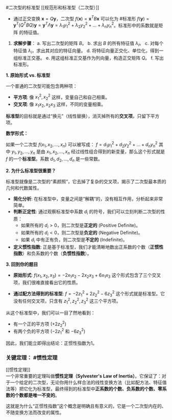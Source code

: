 
#二次型的标准型 [[规范形和标准型（二次型）]]  
- 通过正交变换 $\mathbf{x} = Q\mathbf{y}$，二次型 $f(\mathbf{x}) = \mathbf{x}^T B \mathbf{x}$ 可以化为 #标准形  $f(\mathbf{y}) = \mathbf{y}^T (Q^T B Q) \mathbf{y} = \mathbf{y}^T \Lambda \mathbf{y} = \lambda_1 y_1^2 + \lambda_2 y_2^2 + \dots + \lambda_n y_n^2$。标准形中的系数就是矩阵  的特征值。
1.  **求解步骤**：
    a. 写出二次型的矩阵 $B$。
    b. 求出 $B$ 的所有特征值 $\lambda_i$。
    c. 对每个特征值 $\lambda_i$，求出其对应的特征向量。
    d. 将特征向量正交化、单位化，得到一组标准正交基。
    e. 用这组标准正交基作为列向量，构造正交矩阵 $Q$。
    f. 写出标准形。

**1. 原始形式 vs. 标准型**

一个普通的二次型可能包含两种项：
*   **平方项**: 像 $x_1^2, x_2^2$ 这样，变量自己和自己相乘。
*   **交叉项**: 像 $x_1x_2, x_2x_3$ 这样，不同的变量相乘。

**标准型**的目标就是通过“换元”（线性替换），消灭掉所有的**交叉项**，只留下平方项。

**数学形式：**

如果一个二次型 $f(x_1, x_2, \dots, x_n)$ 可以被写成：
$f = d_1y_1^2 + d_2y_2^2 + \dots + d_ny_n^2$
其中 $y_1, y_2, \dots, y_n$ 是由 $x_1, x_2, \dots, x_n$ 经过线性组合得到的新变量，那么这个形式就是 $f$ 的一个**标准型**。系数 $d_1, d_2, \dots, d_n$ 是一些常数。

**2. 为什么标准型很重要？**

标准型就像是二次型的“素颜照”，它去掉了复杂的交叉项，揭示了二次型最本质的几何和代数属性。

*   **简化分析**: 在标准型中，变量之间是“解耦”的，没有相互作用，分析起来非常简单。
*   **判断正定性**: 通过观察标准型中系数 $d_i$ 的符号，我们可以立刻判断二次型的性质：
    *   如果所有的 $d_i > 0$，则二次型是**正定的** (Positive Definite)。
    *   如果所有的 $d_i < 0$，则二次型是**负定的** (Negative Definite)。
    *   如果 $d_i$ 中有正有负，则二次型是**不定的** (Indefinite)。
*   **定义惯性指数**: 正是基于标准型，我们才能清晰地数出正系数的个数（**正惯性指数**）和负系数的个数（**负惯性指数**）。

**3. 回到你的题目**

*   **原始形式**:
    $f(x_1,x_2,x_3) = -2x_1x_2 - 2x_2x_3 + 6x_1x_3$
    这个形式包含了三个交叉项，我们很难直接看出它的性质。

*   **通过配方法得到的标准型**:
    $f = -2z_1^2 + 2z_2^2 - 6z_3^2$
    这个形式就是标准型。它没有任何交叉项，只含有 $z_1^2, z_2^2, z_3^2$ 这三个平方项。

从这个标准型中，我们可以一目了然地看到：
*   有一个正的平方项 ($+2z_2^2$)
*   有两个负的平方项 ($-2z_1^2$ 和 $-6z_3^2$)

因此，我们能立即得出结论：正惯性指数为1。

### 关键定理： #惯性定理
[[惯性定理]]  
一个非常重要的定理叫做**惯性定理（Sylvester's Law of Inertia）**。它保证了：对于一个给定的二次型，无论你用什么样合法的线性变换方法（比如配方法、特征值法等）把它化为标准型，最终得到的标准型中**正系数的个数、负系数的个数、零系数的个数都是唯一不变的**。

这就是为什么“正惯性指数”这个概念是明确且有意义的，它是一个二次型内在的、不随变换方法而改变的属性。
